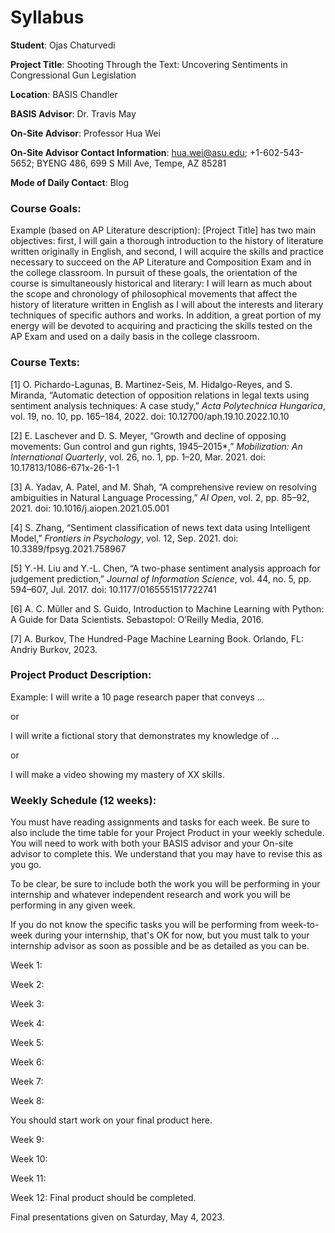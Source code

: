 # Syllabus

**Student**: Ojas Chaturvedi

**Project Title**: Shooting Through the Text: Uncovering Sentiments in Congressional Gun Legislation

**Location**: BASIS Chandler

**BASIS Advisor**: Dr. Travis May

**On-Site Advisor**: Professor Hua Wei

**On-Site Advisor Contact Information**: hua.wei@asu.edu; +1-602-543-5652; BYENG 486, 699 S Mill Ave, Tempe, AZ 85281

**Mode of Daily Contact**: Blog

### Course Goals:

Example (based on AP Literature description):
[Project Title] has two main objectives: first, I will gain a thorough introduction to the history of literature written originally in English, and second, I will acquire the skills and practice necessary to succeed on the AP Literature and Composition Exam and in the college classroom. In pursuit of these goals, the orientation of the course is simultaneously historical and literary: I will learn as much about the scope and chronology of philosophical movements that affect the history of literature written in English as I will about the interests and literary techniques of specific authors and works. In addition, a great portion of my energy will be devoted to acquiring and practicing the skills tested on the AP Exam and used on a daily basis in the college classroom.

### Course Texts:

[1] O. Pichardo-Lagunas, B. Martinez-Seis, M. Hidalgo-Reyes, and S. Miranda, “Automatic detection of opposition relations in legal texts using sentiment analysis techniques: A case study,” _Acta Polytechnica Hungarica_, vol. 19, no. 10, pp. 165–184, 2022. doi: 10.12700/aph.19.10.2022.10.10

[2] E. Laschever and D. S. Meyer, “Growth and decline of opposing movements: Gun control and gun rights, 1945–2015\*,” _Mobilization: An International Quarterly_, vol. 26, no. 1, pp. 1–20, Mar. 2021. doi: 10.17813/1086-671x-26-1-1

[3] A. Yadav, A. Patel, and M. Shah, “A comprehensive review on resolving ambiguities in Natural Language Processing,” _AI Open_, vol. 2, pp. 85–92, 2021. doi: 10.1016/j.aiopen.2021.05.001

[4] S. Zhang, “Sentiment classification of news text data using Intelligent Model,” _Frontiers in Psychology_, vol. 12, Sep. 2021. doi: 10.3389/fpsyg.2021.758967

[5] Y.-H. Liu and Y.-L. Chen, “A two-phase sentiment analysis approach for judgement prediction,” _Journal of Information Science_, vol. 44, no. 5, pp. 594–607, Jul. 2017. doi: 10.1177/0165551517722741

[6] A. C. Müller and S. Guido, Introduction to Machine Learning with Python: A Guide for Data Scientists. Sebastopol: O’Reilly Media, 2016. 

[7] A. Burkov, The Hundred-Page Machine Learning Book. Orlando, FL: Andriy Burkov, 2023. 

### Project Product Description:

Example:
I will write a 10 page research paper that conveys ...

or

I will write a fictional story that demonstrates my knowledge of ...

or

I will make a video showing my mastery of XX skills.

### Weekly Schedule (12 weeks):

You must have reading assignments and tasks for each week. Be sure to also include the time table for your Project Product in your weekly schedule. You will need to work with both your BASIS advisor and your On-site advisor to complete this. We understand that you may have to revise this as you go.

To be clear, be sure to include both the work you will be performing in your internship and whatever independent research and work you will be performing in any given week.

If you do not know the specific tasks you will be performing from week-to-week during your internship, that's OK for now, but you must talk to your internship advisor as soon as possible and be as detailed as you can be.

Week 1:

Week 2:

Week 3:

Week 4:

Week 5:

Week 6:

Week 7:

Week 8:

You should start work on your final product here.

Week 9:

Week 10:

Week 11:

Week 12: Final product should be completed.

Final presentations given on Saturday, May 4, 2023.
